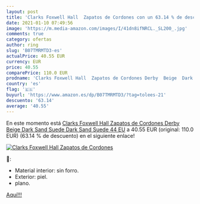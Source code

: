 ```yaml
---
layout: post
title: 'Clarks Foxwell Hall  Zapatos de Cordones con un 63.14 % de descuento'
date: 2021-01-10 07:49:56
image: 'https://m.media-amazon.com/images/I/41dn8ifNRCL._SL200_.jpg'
comments: true
category: ofertas
author: ring
slug: 'B07TMRMTD3-es'
actualPrice: 40.55 EUR
currency: EUR
price: 40.55
comparePrice: 110.0 EUR
prodname: 'Clarks Foxwell Hall  Zapatos de Cordones Derby  Beige  Dark Sand Suede Dark Sand Suede   44 EU'
country: 'es'
flag: '🇪🇸'
buyurl: 'https://www.amazon.es/dp/B07TMRMTD3/?tag=tolees-21'
descuento: '63.14'
average: '40.55'
---
```


En este momento está [Clarks Foxwell Hall  Zapatos de Cordones Derby  Beige  Dark Sand Suede Dark Sand Suede   44 EU](https://www.amazon.es/dp/B07TMRMTD3/?tag=tolees-21) a 40.55 EUR (original: 110.0 EUR) (63.14 %  de descuento) en el siguiente enlace!

[![Clarks Foxwell Hall  Zapatos de Cordones](https://m.media-amazon.com/images/I/41dn8ifNRCL._SL200_.jpg)](https://www.amazon.es/dp/B07TMRMTD3/?tag=tolees-21)

🔎:

- Material interior: sin forro.
- Exterior: piel.
- plano.

[Aquí!!!](https://www.amazon.es/dp/B07TMRMTD3/?tag=tolees-21)
